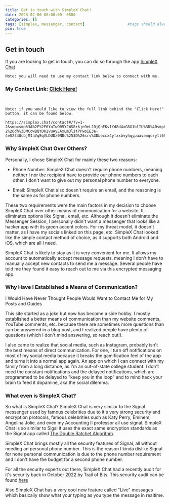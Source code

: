 ```yaml
---
title: Get in touch with SimpleX Chat!
date: 2023-02-06 08:00:00 -0800
categories: []
tags: [simplex, messenger, contact]                   #tags should always be lowercase
pin: true
---
```


## Get in touch
If you are looking to get in touch, you can do so through the app [SimpleX Chat](https://simplex.chat/)

`Note: you will need to use my contact link below to connect with me.`

### My Contact Link: [Click Here!](https://simplex.chat/contact#/?v=1-2&smp=smp%3A%2F%2F0YuTwO05YJWS8rkjn9eLJDjQhFKvIYd8d4xG8X1blIU%3D%40smp8.simplex.im%2F4dgDprEeyoZrmJCgU2GBv7zIIvjSg4Qt%23%2F%3Fv%3D1-2%26dh%3DMCowBQYDK2VuAyEAxLm3lJtPPwoIE3e-4eS2348cbjMIaVqEqVLDUDz0NDc%253D%26srv%3Dbeccx4yfxxbvyhqypaavemqurytl6hozr47wfc7uuecacjqdvwpw2xid.onion)

<br>

`Note: if you would like to view the full link behind the "Click Here!" button, it can be found below.`
```
https://simplex.chat/contact#/?v=1-2&smp=smp%3A%2F%2F0YuTwO05YJWS8rkjn9eLJDjQhFKvIYd8d4xG8X1blIU%3D%40smp8.simplex.im%2F4dgDprEeyoZrmJCgU2GBv7zIIvjSg4Qt%23%2F%3Fv%3D1-2%26dh%3DMCowBQYDK2VuAyEAxLm3lJtPPwoIE3e-4eS2348cbjMIaVqEqVLDUDz0NDc%253D%26srv%3Dbeccx4yfxxbvyhqypaavemqurytl6hozr47wfc7uuecacjqdvwpw2xid.onion
```

### Why SimpleX Chat Over Others?
Personally, I chose SimpleX Chat for mainly these two reasons:

- Phone Number: SimpleX Chat doesn't require phone numbers, meaning neither I nor the recipient have to provide our phone numbers to each other. I don't want to give out my personal phone number to everyone.

- Email: SimpleX Chat also doesn't require an email, and the reasoning is the same as for phone numbers.

These two requirements were the main factors in my decision to choose SimpleX Chat over other means of communication for a website. It eliminates options like Signal, email, etc. Although it doesn't eliminate the Messenger Session, I personally didn't want a messenger that looks like a hacker app with its green accent colors. For my threat model, it doesn't matter, as I have my socials linked on this page, etc. SimpleX Chat looked like the simple contact method of choice, as it supports both Android and iOS, which are all I need.

SimpleX Chat is likely to stay as it is very convenient for me. It allows my account to automatically accept message requests, meaning I don't have to manually accept new contacts to send me a message. Several people have told me they found it easy to reach out to me via this encrypted messaging app.

### Why Have I Established a Means of Communication?
I Would Have Never Thought People Would Want to Contact Me for My Posts and Guides

This site started as a joke but now has become a side hobby. I mostly established a better means of communication than my website comments, YouTube comments, etc. because there are sometimes more questions than can be answered in a blog post, and I realized people have plenty of questions (which I don't mind answering, so reach out!). 

I also came to realize that social media, such as Instagram, probably isn't the best means of direct communication. For one, I turn off notifications on most of my social media because it breaks the gamification feel of the app and turns it into a normal app again. An app on which I can connect with my family from a long distance, as I'm an out-of-state college student. I don't need the constant notifications and the delayed notifications, which are programmed to be delayed to "keep you in the loop" and to mind hack your brain to feed it dopamine, aka the social dilemma.


### What even is SimpleX Chat?
So what is SimpleX Chat? 
SimpleX Chat is very similar to the Signal messenger used by famous celebrities due to it's very strong security and encryption protocols, famous celebrities such as Katy Perry, Eminem, Angelina Jolie, and even my Accounting II professor all use signal. SimpleX Chat is so similar to Sigal it uses the exact same encryption standards as the Signal app called [The Double Ratchet Algorithm](https://en.wikipedia.org/wiki/Double_Ratchet_Algorithm). 

SimpleX Chat brings mostly all the security features of Signal, all without needing an personal phone number. This is the reason I kinda dislike Signal for none personal communication is due to the phone number requirement and I don't have the budget for a second phone number. 

For all the security experts out there, SimpleX Chat had a recently audit for it's security back in October 2022 by Trail of Bits. This security audit can be found [here](https://simplex.chat/blog/20221108-simplex-chat-v4.2-security-audit-new-website.html)

Also SimpleX Chat has a very cool new feature called "Live" messages which basically show what your typing as you type the message in realtime.
